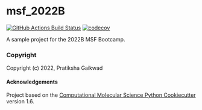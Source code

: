 msf_2022B
==============================
[//]: # (Badges)
[![GitHub Actions Build Status](https://github.com/REPLACE_WITH_OWNER_ACCOUNT/msf_2022b/workflows/CI/badge.svg)](https://github.com/REPLACE_WITH_OWNER_ACCOUNT/msf_2022b/actions?query=workflow%3ACI)
[![codecov](https://codecov.io/gh/REPLACE_WITH_OWNER_ACCOUNT/msf_2022B/branch/master/graph/badge.svg)](https://codecov.io/gh/REPLACE_WITH_OWNER_ACCOUNT/msf_2022B/branch/master)


A sample project for the 2022B MSF Bootcamp.

### Copyright

Copyright (c) 2022, Pratiksha Gaikwad


#### Acknowledgements
 
Project based on the 
[Computational Molecular Science Python Cookiecutter](https://github.com/molssi/cookiecutter-cms) version 1.6.
